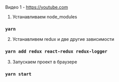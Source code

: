 Видео 1 - https://youtube.com

1. Устанавливаем node_modules

### `yarn`

2. Устанавливем redux и две другие зависимости

### `yarn add redux react-redux redux-logger`

3. Запускаем проект в браузере

### `yarn start`
